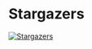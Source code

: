 # Stargazers

[![Stargazers](https://starchart.cc/stacksjs/bun-plugin-dotenvx.svg?variant=adaptive)](https://starchart.cc/stacksjs/bun-plugin-dotenvx)